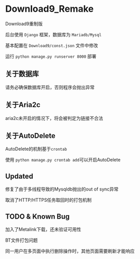# Download9_Remake

Download9重制版

后台使用 `Django` 框架，数据库为 `Mariadb/Mysql`

基本配置在 `Download9/const.json` 文件中修改

运行 `python manage.py runserver 8000` 部署

## 关于数据库

请务必确保数据库开启，否则程序会抛出异常

## 关于Aria2c

aria2c未开启的情况下，将会被判定为链接不合法

## 关于AutoDelete

AutoDelete的机制基于`crontab`

使用 `python manage.py crontab add`可以开启AutoDelete

## Updated

修复了由于多线程导致的Mysqldb抛出的out of sync异常

取消了HTTP/HTTPS任务取回时的打包机制

## TODO & Known Bug

加入了Metalink下载，还未验证可用性

BT文件打包问题

同一用户在多页面中执行删除操作时，其他页面需要刷新才能响应
